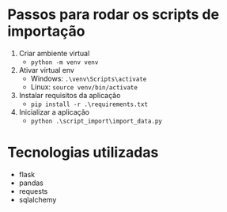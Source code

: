 # Passos para rodar os scripts de importação

1. Criar ambiente virtual
    - ```python -m venv venv```
2. Ativar virtual env
    - Windows: ```.\venv\Scripts\activate```
    - Linux: ```source venv/bin/activate```
3. Instalar requisitos da aplicação
    - ```pip install -r .\requirements.txt```
4. Inicializar a aplicação
    - ```python .\script_import\import_data.py```

# Tecnologias utilizadas

* flask 
* pandas 
* requests
* sqlalchemy